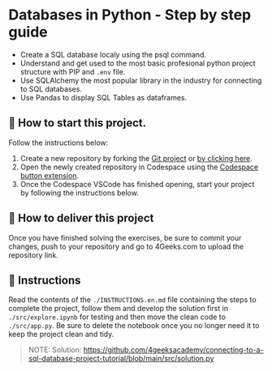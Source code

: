 <!--hide-->
# Databases in Python - Step by step guide
<!--endhide-->

- Create a SQL database localy using the psql command.
- Understand and get used to the most basic profesional python project structure with PIP and `.env` file.
- Use SQLAlchemy the most popular library in the industry for connecting to SQL databases.
- Use Pandas to display SQL Tables as dataframes.

## 🌱  How to start this project.

Follow the instructions below:

1. Create a new repository by forking the [Git project](https://github.com/4geeksacademy/connecting-to-a-sql-database-project-tutorial) or [by clicking here](https://github.com/4geeksacademy/connecting-to-a-sql-database-project-tutorial/fork).
2. Open the newly created repository in Codespace using the [Codespace button extension](https://docs.github.com/en/codespaces/developing-in-codespaces/creating-a-codespace-for-a-repository#creating-a-codespace-for-a-repository).
3. Once the Codespace VSCode has finished opening, start your project by following the instructions below.

## 🚛 How to deliver this project

Once you have finished solving the exercises, be sure to commit your changes, push to your repository and go to 4Geeks.com to upload the repository link.

## 📝 Instructions

Read the contents of the `./INSTRUCTIONS.en.md` file containing the steps to complete the project, follow them and develop the solution first in `./src/explore.ipynb` for testing and then move the clean code to `./src/app.py`. Be sure to delete the notebook once you no longer need it to keep the project clean and tidy.

> NOTE: Solution: https://github.com/4geeksacademy/connecting-to-a-sql-database-project-tutorial/blob/main/src/solution.py